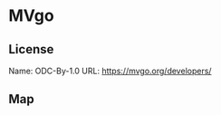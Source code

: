 # MVgo
    
## License

Name: ODC-By-1.0
URL: https://mvgo.org/developers/

## Map

<WorldMap topic="stefan/public-transport/MVgo/vehicle_positions/#" />
